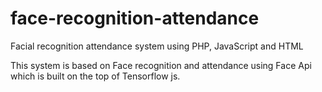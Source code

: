 # face-recognition-attendance
Facial recognition attendance system using PHP, JavaScript and HTML

This system is based on Face recognition and attendance using Face Api which is built on the top of Tensorflow js.
